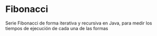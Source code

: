 Fibonacci
=========
Serie Fibonacci de forma iterativa y recursiva en Java, para medir los tiempos de ejecución de cada una de las formas
